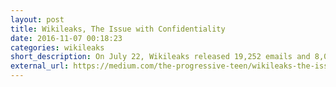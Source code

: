 ```yaml
---
layout: post
title: Wikileaks, The Issue with Confidentiality
date: 2016-11-07 00:18:23
categories: wikileaks
short_description: On July 22, Wikileaks released 19,252 emails and 8,034 attachments from the Democratic National Committee.
external_url: https://medium.com/the-progressive-teen/wikileaks-the-issue-with-confidentiality-e82cbee33bf2
---
```

